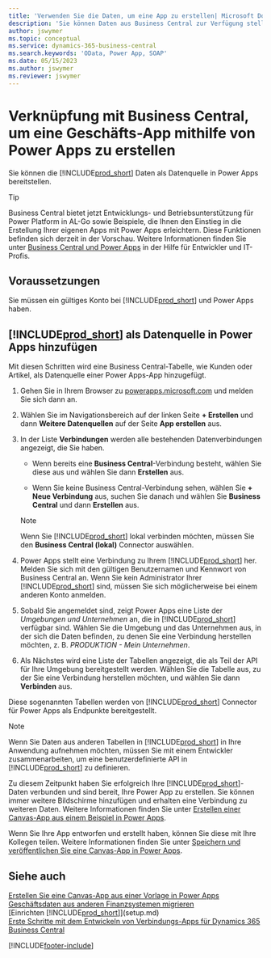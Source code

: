 ```yaml
---
title: 'Verwenden Sie die Daten, um eine App zu erstellen| Microsoft Docs'
description: 'Sie können Daten aus Business Central zur Verfügung stellen und eine OData URL Ihrer Webdienste festlegen, um eine Geschäfts-App mithilfe von Power Apps zu erstellen.'
author: jswymer
ms.topic: conceptual
ms.service: dynamics-365-business-central
ms.search.keywords: 'OData, Power App, SOAP'
ms.date: 05/15/2023
ms.author: jswymer
ms.reviewer: jswymer
---
```

# <a name="connecting-to-your-business-central-data-to-build-a-business-app-using-power-apps"></a>Verknüpfung mit Business Central, um eine Geschäfts-App mithilfe von Power Apps zu erstellen

Sie können die [!INCLUDE[prod_short](includes/prod_short.md)] Daten als Datenquelle in Power Apps bereitstellen.  

> [!TIP]  
> Business Central bietet jetzt Entwicklungs- und Betriebsunterstützung für Power Platform in AL-Go sowie Beispiele, die Ihnen den Einstieg in die Erstellung Ihrer eigenen Apps mit Power Apps erleichtern. Diese Funktionen befinden sich derzeit in der Vorschau. Weitere Informationen finden Sie unter [Business Central und Power Apps](/dynamics365/business-central/dev-itpro/powerplatform/power-apps-overview) in der Hilfe für Entwickler und IT-Profis.

## <a name="prerequisites"></a>Voraussetzungen

Sie müssen ein gültiges Konto bei [!INCLUDE[prod_short](includes/prod_short.md)] und Power Apps haben.  

## <a name="add--as-a-data-source-in-power-apps"></a>[!INCLUDE[prod_short](includes/prod_short.md)] als Datenquelle in Power Apps hinzufügen

Mit diesen Schritten wird eine Business Central-Tabelle, wie Kunden oder Artikel, als Datenquelle einer Power Apps-App hinzugefügt.

1. Gehen Sie in Ihrem Browser zu [powerapps.microsoft.com](https://powerapps.microsoft.com/) und melden Sie sich dann an.
2. Wählen Sie im Navigationsbereich auf der linken Seite **+ Erstellen** und dann **Weitere Datenquellen** auf der Seite **App erstellen** aus.
  
   <!-- This step opens Power Apps canavs. On first sign-in, you must specify the country/region.  -->
3. In der Liste **Verbindungen** werden alle bestehenden Datenverbindungen angezeigt, die Sie haben.

   - Wenn bereits eine **Business Central**-Verbindung besteht, wählen Sie diese aus und wählen Sie dann **Erstellen** aus.

   - Wenn Sie keine Business Central-Verbindung sehen, wählen Sie **+ Neue Verbindung** aus, suchen Sie danach und wählen Sie **Business Central** und dann **Erstellen** aus.

   > [!NOTE]
   > Wenn Sie [!INCLUDE[prod_short](includes/prod_short.md)] lokal verbinden möchten, müssen Sie den **Business Central (lokal)** Connector auswählen.  
  
4. Power Apps stellt eine Verbindung zu Ihrem [!INCLUDE[prod_short](includes/prod_short.md)] her. Melden Sie sich mit den gültigen Benutzernamen und Kennwort von Business Central an. Wenn Sie kein Administrator Ihrer [!INCLUDE[prod_short](includes/prod_short.md)] sind, müssen Sie sich möglicherweise bei einem anderen Konto anmelden.  
5. Sobald Sie angemeldet sind, zeigt Power Apps eine Liste der *Umgebungen und Unternehmen* an, die in [!INCLUDE[prod_short](includes/prod_short.md)] verfügbar sind. Wählen Sie die Umgebung und das Unternehmen aus, in der sich die Daten befinden, zu denen Sie eine Verbindung herstellen möchten, z. B. *PRODUKTION - Mein Unternehmen*.  
6. Als Nächstes wird eine Liste der Tabellen angezeigt, die als Teil der API für Ihre Umgebung bereitgestellt werden. Wählen Sie die Tabelle aus, zu der Sie eine Verbindung herstellen möchten, und wählen Sie dann **Verbinden** aus.

Diese sogenannten Tabellen werden von [!INCLUDE[prod_short](includes/prod_short.md)] Connector für Power Apps als Endpunkte bereitgestellt.  

> [!NOTE]
> Wenn Sie Daten aus anderen Tabellen in [!INCLUDE[prod_short](includes/prod_short.md)] in Ihre Anwendung aufnehmen möchten, müssen Sie mit einem Entwickler zusammenarbeiten, um eine benutzerdefinierte API in [!INCLUDE[prod_short](includes/prod_short.md)] zu definieren.  

Zu diesem Zeitpunkt haben Sie erfolgreich Ihre [!INCLUDE[prod_short](includes/prod_short.md)]-Daten verbunden und sind bereit, Ihre Power App zu erstellen. Sie können immer weitere Bildschirme hinzufügen und erhalten eine Verbindung zu weiteren Daten. Weitere Informationen finden Sie unter [Erstellen einer Canvas-App aus einem Beispiel in Power Apps](/powerapps/maker/canvas-apps/open-and-run-a-sample-app).  

Wenn Sie Ihre App entworfen und erstellt haben, können Sie diese mit Ihre Kollegen teilen. Weitere Informationen finden Sie unter [Speichern und veröffentlichen Sie eine Canvas-App in Power Apps](/powerapps/maker/canvas-apps/save-publish-app).  

<!--
## <a name="sample-apps-to-get-started"></a>Sample apps to get started

As a preview version, Business Central offers several sample apps that you can use as a starting point for building your own apps that use Business Central data. These sample apps are available in the [Business Central Demos](https://github.com/BusinessCentralDemos) repo on GitHub. For a quick overview on the apps, go to [Power Apps samples for Business Central](/dynamics365/business-central/dev-itpro/powerplatform/power-apps-samples).

## <a name="develop-and-maintain-apps-application-lifecycle-management"></a>Develop and maintain apps application lifecycle management

As an app developer, you may already be familiar with Business Central AL-Go. AL-Go is set of tools on GiHub that enables you to maintain professional DevOps processes for your Business Central AL projects. AL-Go supports source control and activities, like building, testing, and deploying. As a preview, Business Central now offers an Al-Go version that supports for Power Platform solutions. The preview, for example, includes workflows that let you push and pull Power Platfrom changes to and from enviroments. You can access the tools at [https://github.com/BusinessCentralDemos/AL-Go-PTE](https://github.com/BusinessCentralDemos/AL-Go-PTE). For more information, see [Application lifecycle management for Power Apps in Business Central](/dynamics365/business-central/dev-itpro/powerplatform/power-apps-alm).-->

## <a name="see-also"></a>Siehe auch

[Erstellen Sie eine Canvas-App aus einer Vorlage in Power Apps](/powerapps/maker/canvas-apps/get-started-test-drive)  
[Geschäftsdaten aus anderen Finanzsystemen migrieren](across-import-data-configuration-packages.md)  
[Einrichten [!INCLUDE[prod_short](includes/prod_short.md)]](setup.md)  
[Erste Schritte mit dem Entwickeln von Verbindungs-Apps für Dynamics 365 Business Central](/dynamics365/business-central/dev-itpro/developer/devenv-develop-connect-apps)  

[!INCLUDE[footer-include](includes/footer-banner.md)]
